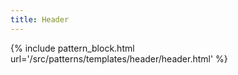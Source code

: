```yaml
---
title: Header
---
```


{% include pattern_block.html url='/src/patterns/templates/header/header.html' %}